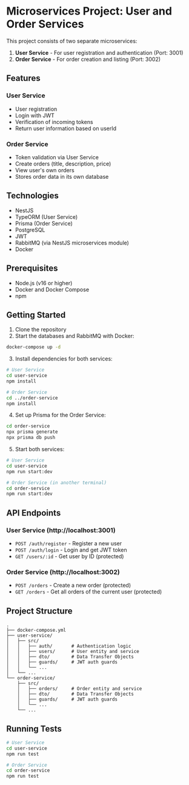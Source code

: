 # Microservices Project: User and Order Services

This project consists of two separate microservices:

1. **User Service** - For user registration and authentication (Port: 3001)
2. **Order Service** - For order creation and listing (Port: 3002)

## Features

### User Service
- User registration
- Login with JWT
- Verification of incoming tokens
- Return user information based on userId

### Order Service
- Token validation via User Service
- Create orders (title, description, price)
- View user's own orders
- Stores order data in its own database

## Technologies

- NestJS
- TypeORM (User Service)
- Prisma (Order Service)
- PostgreSQL
- JWT
- RabbitMQ (via NestJS microservices module)
- Docker

## Prerequisites

- Node.js (v16 or higher)
- Docker and Docker Compose
- npm

## Getting Started

1. Clone the repository
2. Start the databases and RabbitMQ with Docker:

```bash
docker-compose up -d
```

3. Install dependencies for both services:

```bash
# User Service
cd user-service
npm install

# Order Service
cd ../order-service
npm install
```

4. Set up Prisma for the Order Service:

```bash
cd order-service
npx prisma generate
npx prisma db push
```

5. Start both services:

```bash
# User Service
cd user-service
npm run start:dev

# Order Service (in another terminal)
cd order-service
npm run start:dev
```

## API Endpoints

### User Service (http://localhost:3001)

- `POST /auth/register` - Register a new user
- `POST /auth/login` - Login and get JWT token
- `GET /users/:id` - Get user by ID (protected)

### Order Service (http://localhost:3002)

- `POST /orders` - Create a new order (protected)
- `GET /orders` - Get all orders of the current user (protected)

## Project Structure

```
.
├── docker-compose.yml
├── user-service/
│   ├── src/
│   │   ├── auth/       # Authentication logic
│   │   ├── users/      # User entity and service
│   │   ├── dto/        # Data Transfer Objects
│   │   ├── guards/     # JWT auth guards
│   │   └── ...
│   └── ...
└── order-service/
    ├── src/
    │   ├── orders/     # Order entity and service
    │   ├── dto/        # Data Transfer Objects
    │   ├── guards/     # JWT auth guards
    │   └── ...
    └── ...
```

## Running Tests

```bash
# User Service
cd user-service
npm run test

# Order Service
cd order-service
npm run test
``` 